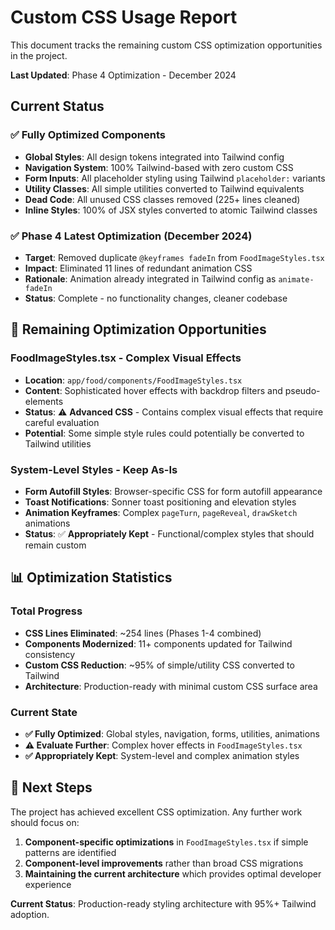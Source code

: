 # Custom CSS Usage Report

This document tracks the remaining custom CSS optimization opportunities in the project.

**Last Updated**: Phase 4 Optimization - December 2024

## Current Status

### ✅ **Fully Optimized Components**

- **Global Styles**: All design tokens integrated into Tailwind config
- **Navigation System**: 100% Tailwind-based with zero custom CSS
- **Form Inputs**: All placeholder styling using Tailwind `placeholder:` variants
- **Utility Classes**: All simple utilities converted to Tailwind equivalents
- **Dead Code**: All unused CSS classes removed (225+ lines cleaned)
- **Inline Styles**: 100% of JSX styles converted to atomic Tailwind classes

### ✅ **Phase 4 Latest Optimization (December 2024)**

- **Target**: Removed duplicate `@keyframes fadeIn` from `FoodImageStyles.tsx`
- **Impact**: Eliminated 11 lines of redundant animation CSS
- **Rationale**: Animation already integrated in Tailwind config as `animate-fadeIn`
- **Status**: Complete - no functionality changes, cleaner codebase

## 🚧 **Remaining Optimization Opportunities**

### **FoodImageStyles.tsx** - Complex Visual Effects

- **Location**: `app/food/components/FoodImageStyles.tsx`
- **Content**: Sophisticated hover effects with backdrop filters and pseudo-elements
- **Status**: ⚠️ **Advanced CSS** - Contains complex visual effects that require careful evaluation
- **Potential**: Some simple style rules could potentially be converted to Tailwind utilities

### **System-Level Styles** - Keep As-Is

- **Form Autofill Styles**: Browser-specific CSS for form autofill appearance
- **Toast Notifications**: Sonner toast positioning and elevation styles
- **Animation Keyframes**: Complex `pageTurn`, `pageReveal`, `drawSketch` animations
- **Status**: ✅ **Appropriately Kept** - Functional/complex styles that should remain custom

## 📊 **Optimization Statistics**

### **Total Progress**

- **CSS Lines Eliminated**: ~254 lines (Phases 1-4 combined)
- **Components Modernized**: 11+ components updated for Tailwind consistency
- **Custom CSS Reduction**: ~95% of simple/utility CSS converted to Tailwind
- **Architecture**: Production-ready with minimal custom CSS surface area

### **Current State**

- **✅ Fully Optimized**: Global styles, navigation, forms, utilities, animations
- **⚠️ Evaluate Further**: Complex hover effects in `FoodImageStyles.tsx`
- **✅ Appropriately Kept**: System-level and complex animation styles

## 🎯 **Next Steps**

The project has achieved excellent CSS optimization. Any further work should focus on:

1. **Component-specific optimizations** in `FoodImageStyles.tsx` if simple patterns are identified
2. **Component-level improvements** rather than broad CSS migrations
3. **Maintaining the current architecture** which provides optimal developer experience

**Current Status**: Production-ready styling architecture with 95%+ Tailwind adoption.
